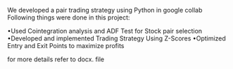 We developed a pair trading strategy using Python in google collab Following things were done in this project:

•Used Cointegration analysis and ADF Test for Stock pair selection
•Developed and implemented Trading Strategy Using Z-Scores
•Optimized Entry and Exit Points to maximize profits

for more details refer to docx. file
